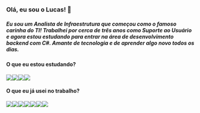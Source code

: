 ### Olá, eu sou o Lucas! 👋

##### Eu sou um Analista de Infraestrutura que começou como o famoso carinha do TI! Trabalhei por cerca de três anos como Suporte ao Usuário e agora estou estudando para entrar na área de desenvolvimento backend com C#. Amante de tecnologia e de aprender algo novo todos os dias.

#### O que eu estou estudando?
<img src="https://img.shields.io/badge/c%23%20-%23239120.svg?&style=for-the-badge&logo=c-sharp&logoColor=white" /><img src="https://img.shields.io/badge/dotnet-net%23239120.svg?color=5C2D91&style=for-the-badge&logo=.net&logoColor=white" /><img src="https://img.shields.io/badge/Microsoft%20SQL%20Server-CC2927?logo=microsoft-sql-server&logoColor=white&style=for-the-badge" /><img src="https://img.shields.io/badge/sap-0FAAFF?logo=sap&logoColor=white&style=for-the-badge" />

#### O que eu já usei no trabalho?
<img src="https://img.shields.io/badge/c%23%20-%23239120.svg?&style=for-the-badge&logo=c-sharp&logoColor=white" /><img src="https://img.shields.io/badge/html-%23239120.svg?&style=for-the-badge&logo=html5&logoColor=white" /><img src="https://img.shields.io/badge/css-%23239120.svg?&style=for-the-badge&logo=css3&logoColor=white" /><img src="https://img.shields.io/badge/html5%20-%23E34F26.svg?&style=for-the-badge&logo=html5&logoColor=white" /><img src="https://img.shields.io/badge/php-%23777BB4.svg?&style=for-the-badge&logo=php&logoColor=white" /><img src="https://img.shields.io/badge/bootstrap%20-%23563D7C.svg?&style=for-the-badge&logo=bootstrap&logoColor=white" /><img src="https://img.shields.io/badge/mysql-%2300f.svg?&style=for-the-badge&logo=mysql&logoColor=white" />







